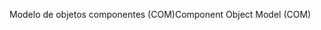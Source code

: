 <span data-ttu-id="4ff1b-101">Modelo de objetos componentes (COM)</span><span class="sxs-lookup"><span data-stu-id="4ff1b-101">Component Object Model (COM)</span></span>